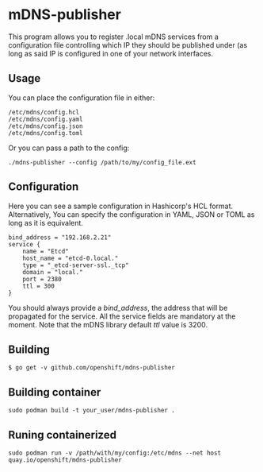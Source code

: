 # mDNS-publisher

This program allows you to register .local mDNS services from a configuration
file controlling which IP they should be published under (as long as said IP is
configured in one of your network interfaces.

## Usage

You can place the configuration file in either:

    /etc/mdns/config.hcl
    /etc/mdns/config.yaml
    /etc/mdns/config.json
    /etc/mdns/config.toml

Or you can pass a path to the config:

    ./mdns-publisher --config /path/to/my/config_file.ext

## Configuration

Here you can see a sample configuration in Hashicorp's HCL format.
Alternatively, You can specify the configuration in YAML, JSON or TOML as long
as it is equivalent.

    bind_address = "192.168.2.21"
    service {
        name = "Etcd"
        host_name = "etcd-0.local."
        type = "_etcd-server-ssl._tcp"
        domain = "local."
        port = 2380
        ttl = 300
    }

You should always provide a *bind_address*, the address that will be propagated
for the service. All the service fields are mandatory at the moment. Note that
the mDNS library default *ttl* value is 3200.

## Building

    $ go get -v github.com/openshift/mdns-publisher

## Building container

    sudo podman build -t your_user/mdns-publisher .

## Runing containerized

    sudo podman run -v /path/with/my/config:/etc/mdns --net host quay.io/openshift/mdns-publisher
